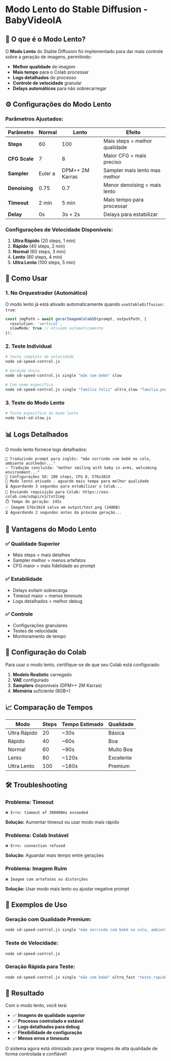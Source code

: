 # Modo Lento do Stable Diffusion - BabyVideoIA

## 🐌 O que é o Modo Lento?

O **Modo Lento** do Stable Diffusion foi implementado para dar mais controle sobre a geração de imagens, permitindo:

- **Melhor qualidade** de imagem
- **Mais tempo** para o Colab processar
- **Logs detalhados** do processo
- **Controle de velocidade** granular
- **Delays automáticos** para não sobrecarregar

## ⚙️ Configurações do Modo Lento

### Parâmetros Ajustados:

| Parâmetro | Normal | Lento | Efeito |
|-----------|--------|-------|--------|
| **Steps** | 60 | 100 | Mais steps = melhor qualidade |
| **CFG Scale** | 7 | 8 | Maior CFG = mais preciso |
| **Sampler** | Euler a | DPM++ 2M Karras | Sampler mais lento mas melhor |
| **Denoising** | 0.75 | 0.7 | Menor denoising = mais lento |
| **Timeout** | 2 min | 5 min | Mais tempo para processar |
| **Delay** | 0s | 3s + 2s | Delays para estabilizar |

### Configurações de Velocidade Disponíveis:

1. **Ultra Rápido** (20 steps, 1 min)
2. **Rápido** (40 steps, 2 min)
3. **Normal** (60 steps, 3 min)
4. **Lento** (80 steps, 4 min)
5. **Ultra Lento** (100 steps, 5 min)

## 🚀 Como Usar

### 1. **No Orquestrador (Automático)**
O modo lento já está ativado automaticamente quando `useStableDiffusion: true`:

```typescript
const imgPath = await gerarImagemColabSD(prompt, outputPath, { 
  resolution: 'vertical',
  slowMode: true // Ativado automaticamente
});
```

### 2. **Teste Individual**
```bash
# Teste completo de velocidade
node sd-speed-control.js

# Geração única
node sd-speed-control.js single "mãe com bebê" slow

# Com nome específico
node sd-speed-control.js single "família feliz" ultra_slow "familia.png"
```

### 3. **Teste do Modo Lento**
```bash
# Teste específico do modo lento
node test-sd-slow.js
```

## 📊 Logs Detalhados

O modo lento fornece logs detalhados:

```
🔄 Traduzindo prompt para inglês: "mãe sorrindo com bebê no colo, ambiente acolhedor..."
✅ Tradução concluída: "mother smiling with baby in arms, welcoming environment..."
🎨 Configurações SD: 100 steps, CFG 8, 576x1024
🐌 Modo lento ativado - aguarde mais tempo para melhor qualidade
⏳ Aguardando 3 segundos para estabilizar o Colab...
🚀 Enviando requisição para Colab: https://seu-colab.com/sdapi/v1/txt2img
⏱️ Tempo de geração: 245s
✅ Imagem 576x1024 salva em output/test.png (248KB)
⏳ Aguardando 2 segundos antes da próxima geração...
```

## 🎯 Vantagens do Modo Lento

### ✅ **Qualidade Superior**
- Mais steps = mais detalhes
- Sampler melhor = menos artefatos
- CFG maior = mais fidelidade ao prompt

### ✅ **Estabilidade**
- Delays evitam sobrecarga
- Timeout maior = menos timeouts
- Logs detalhados = melhor debug

### ✅ **Controle**
- Configurações granulares
- Testes de velocidade
- Monitoramento de tempo

## 🔧 Configuração do Colab

Para usar o modo lento, certifique-se de que seu Colab está configurado:

1. **Modelo Realistic** carregado
2. **VAE** configurado
3. **Samplers** disponíveis (DPM++ 2M Karras)
4. **Memória** suficiente (8GB+)

## 📈 Comparação de Tempos

| Modo | Steps | Tempo Estimado | Qualidade |
|------|-------|----------------|-----------|
| Ultra Rápido | 20 | ~30s | Básica |
| Rápido | 40 | ~60s | Boa |
| Normal | 60 | ~90s | Muito Boa |
| Lento | 80 | ~120s | Excelente |
| Ultra Lento | 100 | ~180s | Premium |

## 🛠️ Troubleshooting

### Problema: Timeout
```
❌ Erro: timeout of 300000ms exceeded
```
**Solução:** Aumentar timeout ou usar modo mais rápido

### Problema: Colab Instável
```
❌ Erro: connection refused
```
**Solução:** Aguardar mais tempo entre gerações

### Problema: Imagem Ruim
```
❌ Imagem com artefatos ou distorções
```
**Solução:** Usar modo mais lento ou ajustar negative prompt

## 📝 Exemplos de Uso

### Geração com Qualidade Premium:
```bash
node sd-speed-control.js single "mãe sorrindo com bebê no colo, ambiente acolhedor, luz suave, alta qualidade, fotografia profissional" ultra_slow "mae_bebe_premium.png"
```

### Teste de Velocidade:
```bash
node sd-speed-control.js
```

### Geração Rápida para Teste:
```bash
node sd-speed-control.js single "mãe com bebê" ultra_fast "teste_rapido.png"
```

## 🎉 Resultado

Com o modo lento, você terá:
- ✅ **Imagens de qualidade superior**
- ✅ **Processo controlado e estável**
- ✅ **Logs detalhados para debug**
- ✅ **Flexibilidade de configuração**
- ✅ **Menos erros e timeouts**

O sistema agora está otimizado para gerar imagens de alta qualidade de forma controlada e confiável! 